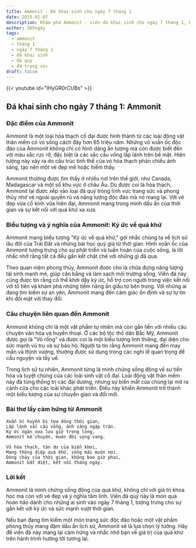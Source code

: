 ```yaml
---
title: Ammonit - Đá khai sinh cho ngày 7 tháng 1
date: 2025-01-07
description: Khám phá Ammonit - viên đá khai sinh cho ngày 7 tháng 1, biểu tượng của Ký ức về quá khứ. Cùng tìm hiểu ý nghĩa sâu sắc của viên đá độc đáo này.
author: 365ngày
tags:
  - ammonit
  - tháng 1
  - ngày 7 tháng 1
  - đá khai sinh
  - đá quý
  - đá trang sức
draft: false
---
```


{{< youtube id="IHyGR0rCUBs" >}}


## Đá khai sinh cho ngày 7 tháng 1: Ammonit

### Đặc điểm của Ammonit

Ammonit là một loại hóa thạch cổ đại được hình thành từ các loài động vật thân mềm có vỏ sống cách đây hơn 65 triệu năm. Những vỏ xoắn ốc độc đáo của Ammonit không chỉ có hình dáng ấn tượng mà còn được biết đến với màu sắc rực rỡ, đặc biệt là các sắc cầu vồng lấp lánh trên bề mặt. Hiện tượng này xảy ra do cấu trúc tinh thể của vỏ hóa thạch phản chiếu ánh sáng, tạo nên một vẻ đẹp mê hoặc hiếm thấy.

Ammonit thường được tìm thấy ở nhiều nơi trên thế giới, như Canada, Madagascar và một số khu vực ở châu Âu. Dù được coi là hóa thạch, Ammonit lại được xếp vào loại đá quý trong lĩnh vực trang sức và phong thủy nhờ vẻ ngoài quyến rũ và năng lượng độc đáo mà nó mang lại. Với vẻ đẹp vừa cổ kính vừa hiện đại, Ammonit mang trong mình dấu ấn của thời gian và sự kết nối với quá khứ xa xưa.

### Biểu tượng và ý nghĩa của Ammonit: Ký ức về quá khứ

Ammonit mang biểu tượng "Ký ức về quá khứ," gợi nhắc chúng ta về lịch sử lâu đời của Trái Đất và những bài học quý giá từ thời gian. Hình xoắn ốc của Ammonit tượng trưng cho sự phát triển và tuần hoàn của cuộc sống, là lời nhắc nhở rằng tất cả đều gắn kết chặt chẽ với những gì đã qua.

Theo quan niệm phong thủy, Ammonit được cho là chứa đựng năng lượng tái sinh mạnh mẽ, giúp cân bằng và làm sạch môi trường sống. Viên đá này cũng được tin rằng có thể khơi dậy ký ức, hỗ trợ con người trong việc kết nối với tổ tiên và khám phá những tiềm năng ẩn giấu từ bên trong. Với những ai đang tìm kiếm sự an yên, Ammonit mang đến cảm giác ổn định và sự tự tin khi đối mặt với thay đổi.

### Câu chuyện liên quan đến Ammonit

Ammonit không chỉ là một vật phẩm tự nhiên mà còn gắn liền với nhiều câu chuyện văn hóa và huyền thoại. Ở các bộ tộc thổ dân Bắc Mỹ, Ammonit được gọi là "Vỏ rồng" và được coi là một biểu tượng linh thiêng, đại diện cho sức mạnh vũ trụ và sự bảo hộ. Người ta tin rằng Ammonit mang đến may mắn và thịnh vượng, thường được sử dụng trong các nghi lễ quan trọng để cầu nguyện và tẩy uế.

Trong lịch sử tự nhiên, Ammonit từng là minh chứng sống động về sự tiến hóa và tuyệt chủng của các loài sinh vật cổ đại. Loài động vật thân mềm này đã từng thống trị các đại dương, nhưng sự biến mất của chúng lại mở ra cánh cửa cho các loài khác phát triển. Điều này khiến Ammonit trở thành một biểu tượng của sự chuyển giao và đổi mới.

### Bài thơ lấy cảm hứng từ Ammonit

```
Xoắn ốc huyền bí tựa dòng thời gian,  
Lấp lánh sắc cầu vồng, ánh sáng ngập tràn.  
Ký ức ngàn xưa lưu giữ trong lòng,  
Ammonit kể chuyện, muôn đời vọng vang.

Vỏ hóa thạch, tàn dư của biển khơi,  
Mang thông điệp quá khứ, sống mãi muôn nơi.  
Dòng chảy của thời gian, không bao giờ phai,  
Ammonit bất diệt, kết nối tháng ngày.
```

### Lời kết

Ammonit là minh chứng sống động của quá khứ, không chỉ với giá trị khoa học mà còn với vẻ đẹp và ý nghĩa tâm linh. Viên đá quý này là món quà hoàn hảo dành cho những ai sinh vào ngày 7 tháng 1, tượng trưng cho sự gắn kết với ký ức và sức mạnh vượt thời gian.

Nếu bạn đang tìm kiếm một món trang sức độc đáo hoặc một vật phẩm phong thủy mang đậm dấu ấn lịch sử, Ammonit sẽ là lựa chọn lý tưởng. Hãy để viên đá này mang lại cảm hứng và nhắc nhở bạn về giá trị của quá khứ trên hành trình hướng tới tương lai.